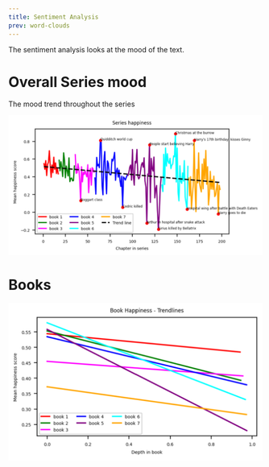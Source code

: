 ```yaml
---
title: Sentiment Analysis
prev: word-clouds
---
```


The sentiment analysis looks at the mood of the text. 

# **Overall Series mood**

The mood trend throughout the series

<img src="/images/series_happiness.png" width="700" /> 



# **Books**

<img src="/images/book_happiness_trendlines.png" width="700" /> 
